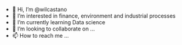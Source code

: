 - 👋 Hi, I’m @wilcastano
- 👀 I’m interested in finance, environment and industrial processes
- 🌱 I’m currently learning Data science
- 💞️ I’m looking to collaborate on ...
- 📫 How to reach me ...

<!---
wilcastano/wilcastano is a ✨ special ✨ repository because its `README.md` (this file) appears on your GitHub profile.
You can click the Preview link to take a look at your changes.
--->
